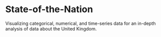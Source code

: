 # State-of-the-Nation
Visualizing categorical, numerical, and time-series data for an in-depth analysis of data about the United Kingdom.
